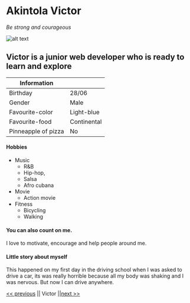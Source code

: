 # Akintola Victor
 _Be strong and courageous_



![alt text](https://media.licdn.com/dms/image/C5603AQEsm6rEoTZZTQ/profile-displayphoto-shrink_200_200/0?e=1579737600&v=beta&t=L15fUc0z5dnTOCWKeBx77HYQriiDKUblhD2xd3U8w6g)
## Victor is a junior web developer who is ready to learn and explore




|Information | |
| --- | --- |
|Birthday 		| 28/06 	|
| Gender   		| Male	 	|
Favourite-color 	|Light-blue	|
Favourite-food		|Continental	|
Pinneapple of pizza	|No		|[ ]



#### Hobbies

* Music
  * R&B 
  * Hip-hop,
  * Salsa
  * Afro cubana
* Movie
  * Action movie
* Fitness
  * Bicycling
  * Walking



#### You can also count on me.
I love to motivate, encourage and help people around me.


#### Little story about myself
This happened on my first day in the driving school when I was asked to drive a car, its was really horrible because all my body was shaking and I was nervous. But now I can drive anywhere.


[<< previous](https://github.com/Tim-Smet/Markdown "Tim") || Victor ||[next >>](https://github.com/walid1209/challenge-markdownalid")


